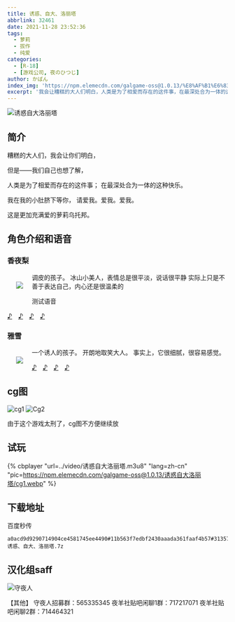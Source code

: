 ```yaml
---
title: 诱惑、自大、洛丽塔
abbrlink: 32461
date: 2021-11-28 23:52:36
tags:
  - 萝莉
  - 拔作
  - 纯爱
categories:
  - [R-18]
  - [游戏公司, 夜のひつじ]
author: かばん
index_img: 'https://npm.elemecdn.com/galgame-oss@1.0.13/%E8%AF%B1%E6%83%91%E8%87%AA%E5%A4%A7%E6%B4%9B%E4%B8%BD%E5%A1%94/index.jpg'
excerpt: '我会让糟糕的大人们明白，人类是为了相爱而存在的这件事，在最深处合为一体的这种快乐。我在我的小肚脐下等你。'
---
```


<img src="http://i0.hdslb.com/bfs/album/eba1cedb4f622f88765ee59a6bd638fb112acd1d.jpg" referrerpolicy="no-referrer" alt="诱惑自大洛丽塔">

## 简介

糟糕的大人们，我会让你们明白，

但是――我们自己也想了解，

人类是为了相爱而存在的这件事；
在最深处合为一体的这种快乐。

我在我的小肚脐下等你，
请爱我。爱我。爱我。

这是更加充满爱的萝莉乌托邦。


## 角色介绍和语音

### 香夜梨

  <img align="left" style="max-height:500px;margin:20px;background-color: transparent;border: none;" referrerpolicy="no-referrer" src="https://i0.hdslb.com/bfs/album/67a0da55d5c6af5089a3146aa05497315ec48fd8.png" 
onMouseOver="this.src='http://i0.hdslb.com/bfs/album/632c6f1b402ae226fefe206a9c36ac48ff030805.png'" 
ontouchstart="this.src='http://i0.hdslb.com/bfs/album/632c6f1b402ae226fefe206a9c36ac48ff030805.png'"
onMouseOut="this.src='https://i0.hdslb.com/bfs/album/67a0da55d5c6af5089a3146aa05497315ec48fd8.png'"
ontouchend="this.src='https://i0.hdslb.com/bfs/album/67a0da55d5c6af5089a3146aa05497315ec48fd8.png'"/>

调皮的孩子。
冰山小美人，表情总是很平淡，说话很平静
实际上只是不善于表达自己，内心还是很温柔的

测试语音

<a href="https://yorunohitsuji.xii.jp/sounds/p_lol6/1068.mp3">♪</a>　<a href="https://yorunohitsuji.xii.jp/sounds/p_lol6/1169.mp3">♪</a>　<a href="https://yorunohitsuji.xii.jp/sounds/p_lol6/1278.mp3">♪</a>　<a href="https://yorunohitsuji.xii.jp/sounds/p_lol6/1453.mp3">♪</a>　

<div style="clear: both;"/>

### 雅雪 

  <img align="left" style="max-height:500px;margin:20px;background-color: transparent;border: none;" referrerpolicy="no-referrer" src="http://i0.hdslb.com/bfs/album/273c998f3d5b1c87072e74a7af76fd1c82a5af47.png" 
onMouseOver="this.src='http://i0.hdslb.com/bfs/album/8e863772a7175b56e28582c9a6b51c72dcbe9bbd.png'" 
ontouchstart="this.src='http://i0.hdslb.com/bfs/album/8e863772a7175b56e28582c9a6b51c72dcbe9bbd.png'"
onMouseOut="this.src='http://i0.hdslb.com/bfs/album/273c998f3d5b1c87072e74a7af76fd1c82a5af47.png'"
ontouchend="this.src='http://i0.hdslb.com/bfs/album/273c998f3d5b1c87072e74a7af76fd1c82a5af47.png'"/>

一个诱人的孩子。
开朗地取笑大人。
事实上，它很细腻，很容易感觉。

<a href="https://yorunohitsuji.xii.jp/sounds/p_lol6/4017.mp3">♪</a>　<a href="https://yorunohitsuji.xii.jp/sounds/p_lol6/4261.mp3">♪</a>　<a href="https://yorunohitsuji.xii.jp/sounds/p_lol6/4291.mp3">♪</a>　<a href="https://yorunohitsuji.xii.jp/sounds/p_lol6/4393.mp3">♪</a>　

<div style="clear: both;"/>

## cg图 

![cg1](https://npm.elemecdn.com/galgame-oss@1.0.13/诱惑自大洛丽塔/cg1.webp)
![Cg2](https://npm.elemecdn.com/galgame-oss@1.0.13/诱惑自大洛丽塔/cg2.webp)

由于这个游戏太刑了，cg图不方便继续放

## 试玩

{% cbplayer "url=../video/诱惑自大洛丽塔.m3u8" "lang=zh-cn" "pic=https://npm.elemecdn.com/galgame-oss@1.0.13/诱惑自大洛丽塔/cg1.webp" %}

## 下载地址

<!-- <a class="btn" href="https://link.jscdn.cn/1drv/aHR0cHM6Ly8xZHJ2Lm1zL3UvcyFBcUwxU3pXeVNJWW1rMkx0SWNVY3oyZWYtdHpOP2U9VjZsY01E.7z" title="国外网盘">onedrive网盘下载</a>

<a class="btn" href="https://dl.galgamer.moe/%E8%AF%B1%E6%83%91%E3%80%81%E8%87%AA%E5%A4%A7%E3%80%81%E6%B4%9B%E4%B8%BD%E5%A1%94.7z" title="国外网盘">备用下载</a>

<a class="btn" href="https://pan.bilnn.com/s/meZwux?password=5HVwQXQeu7Wr38h" title="国内网盘">比邻网盘下载</a> -->

百度秒传
```
a0acd9d9290714904ce4581745ee4490#11b563f7edbf2430aaada361faaf4b57#313572862#诱惑、自大、洛丽塔.7z
```

## 汉化组saff

![守夜人](https://npm.elemecdn.com/galgame-oss@1.0.13/诱惑自大洛丽塔/shouyeren.webp)

【其他】
守夜人招募群：565335345
夜羊社贴吧闲聊1群：717217071
夜羊社贴吧闲聊2群：714464321


